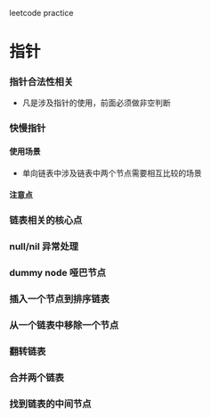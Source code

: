 leetcode practice

# 指针

### 指针合法性相关
+ 凡是涉及指针的使用，前面必须做非空判断
### 快慢指针
#### 使用场景
+ 单向链表中涉及链表中两个节点需要相互比较的场景
#### 注意点

### 链表相关的核心点
### null/nil 异常处理
### dummy node 哑巴节点
### 插入一个节点到排序链表
### 从一个链表中移除一个节点
### 翻转链表
### 合并两个链表
### 找到链表的中间节点

